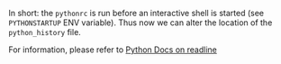 In short: the `pythonrc` is run before an interactive shell is started (see `PYTHONSTARTUP` ENV
variable). Thus now we can alter the location of the `python_history` file.

For information, please refer to [Python Docs on readline](https://docs.python.org/3/library/readline.html?highlight=readline#example)
